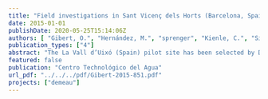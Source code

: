 ```yaml
---
title: "Field investigations in Sant Vicenç dels Horts (Barcelona, Spain): MAR effects on groundwater resources"
date: 2015-01-01
publishDate: 2020-05-25T15:14:06Z
authors: [ "Gibert, O.", "Hernández, M.", "sprenger", "Kienle, C.", "Simon, E.", "Besselink, H." ]
publication_types: ["4"]
abstract: "The La Vall d’Uixó (Spain) pilot site has been selected by DEMEAU because it is a new Aquifer Storage Transfer and Recovery (ASTR) site consisting of two injection wells surrounded by farmer wells for irrigation in a water scarce area. Potential water source for this MAR site is the effluent of the local WWTP, which is a quite constant water source in terms of availability, but gives concerns in terms of water quality. The investigations carried out within DEMEAU supports the work previously done by the Water Recovery Project (2011 – 2014), coordinated by IGME (Instituto Geológico y Minero de España) and UJI (Universitat Jaume I). The Water Recovery Project consists of different implementation phases and aimed to establish an appropriate MAR scheme with reclaimed wastewater to counteract salinity ingress in the coastal aquifer. In the third phase of the project two injection wells have recharged 310,000 m3 with water from the Belcaire River. To foster the implementation of the fourth and final phase of the Water Recovery Project, DEMEAU focused on the evaluation of the effluent of the local WWTP as source water for the ASTR system. This has been done by three sampling campaigns to analyse bulk chemistry, emerging pollutants and bioassays in native groundwater (six agricultural wells), Belcaire River (the current source water of the MAR scheme) and WWTP effluent (potential future source water). Risk assessment based on Australian MAR guidelines have been applied to evaluate risks related to the usage of WWTP effluent as source water. The Australian guidelines have been applied in two steps: entry level assessment and maximal risk assessment. Entry level assessment concluded that La Vall d’Uixó is suitable for a MAR scheme using reclaimed water, while maximal risk assessment identified hazards associated to reclaimed water as source water. As La Vall d’Uixó is an agricultural area of citrus crops, the use of reclaimed water for the injection in the MAR system must be compatible with the use of recovered water for irrigation. The risk assessment done in this report considered this end use of water, as there are no drinking water wells in the area. High risks have been identified for inorganic chemicals (conductivity, chloride and bicarbonate) and nutrients (nitrate). Risks associated to inorganics can be minimized by mixing effluent and Belcaire River water 1:1. Bulk chemistry coincided mainly with the description carried out in Water Recovery project, identifying two main quality problems in native groundwater: (1) salinity ingress (2) high nitrate concentration due to the intensive agricultural practices in the area. Ion displacement pattern in groundwater samples clearly indicates on-going salinization and documents minor effects of the injected water on few wells only. Cl/Br ratios indicate additional sources of chloride apart from seawater. It seems plausible that the underlying Keuper formations (Triassic) contribute to salinity ingress and SO4 excess in groundwater to some extent. Chlorides and nitrate are regulated by the implementation in Spain of the EU Water Framework Directive for the Castellón aquifer. The threshold value for nitrate is 200 mg/L, while the threshold value for chloride is 650 mg/L. WWTP effluent has nitrate and chlorides below the threshold concentrations (60 mg/L and 140 mg/L respectively) and, therefore, the MAR with reclaimed water would suppose a reduction of groundwater pollution and a step towards a qualitative good status in the aquifer. In total 63 organic micro pollutants have been analysed in groundwater, surface water and WWTP effluent. WWTP effluent shows elevated concentrations in almost all groups of organic micro pollutants compared to river- or groundwater. Only pesticides are found in higher concentrations in groundwater compared to the effluent. The Belcaire River shows the lowest concentrations for all groups of micro pollutants. It was shown that the Vall d’Uixó aquifer is contaminated by various organic micro pollutants and does not reflect a near natural aquifer condition. The aquifer chemistry in terms of organic micro pollutants reflects the usage of (untreated) effluent for direct irrigation over years. Elevated concentration of artificial sweeteners, analgesics, stimulants, caffeine metabolites and cocaine metabolites were found in WWTP samples taken during weekends compared to workday samples. In contrast, iopromide has been quantified in higher concentrations in the effluent of WWTP in work days than in the weekend, as this contrast media is used in hospitals for diagnostic tests normally carried out from Monday to Friday. These patterns of the effluent of WWTP during the week of weekend could be determinant for the selection of the working days as most suitable days to store treated waste water. In order to link analysed chemical concentrations to the observed toxicity in the samples a procedure based on bioassay-specific relative potency (REP) factors was applied. REP factors are determined by the effect concentrations of the reference compound and of the test compound. Despite the lack of toxicological data for a number of the selected target compounds and the lower relevance of the selected compounds for (eco)toxicological risk assessment, this study greatly demonstrate the usefulness of combined analyses of environmental samples. Effect-based methods could complement conventional chemical analysis in water quality monitoring as pre-screening techniques by (1) identifying toxic “hotspots” for further investigation, (2) assessing the effect of the entire mixture of compounds present in waters and therefore and (3) reduce uncertainty in safety evaluation."
featured: false
publication: "Centro Technológico del Agua"
url_pdf: "../../../pdf/Gibert-2015-851.pdf"
projects: ["demeau"]
---
```


